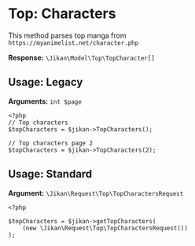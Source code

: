 # Top: Characters
This method parses top manga from `https://myanimelist.net/character.php`

**Response:** `\Jikan\Model\Top\TopCharacter[]`

## Usage: Legacy
**Arguments:** `int $page`
```
<?php
// Top characters
$topCharacters = $jikan->TopCharacters();

// Top characters page 2
$topCharacters = $jikan->TopCharacters(2);
```

## Usage: Standard
**Argument:** `\Jikan\Request\Top\TopCharactersRequest`
```
<?php

$topCharacters = $jikan->getTopCharacters(
    (new \Jikan\Request\Top\TopCharactersRequest())
);
```

[^1]: Request: [\Jikan\Request\Top\TopCharacters](/objects/request/top/character.md)
[^2]: Model: [\Jikan\Model\Top\TopCharacter](/objects/model/top/character.md)